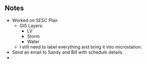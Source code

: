 ## Notes
- Worked on SESC Plan
	- GIS Layers:
		- LV
		- Storm
		- Water
	- I still need to label everything and bring it into microstation.
- Send an email to Sandy and Bill with schedule details. 
- 
